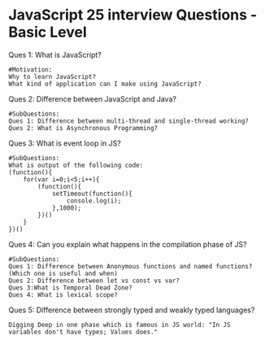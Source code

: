 # JavaScript 25 interview Questions - Basic Level

Ques 1: What is JavaScript?

    #Motivation:
    Why to learn JavaScript?
    What kind of application can I make using JavaScript?

Ques 2: Difference between JavaScript and Java?

    #SubQuestions:
    Ques 1: Difference between multi-thread and single-thread working?
    Ques 2: What is Asynchronous Programming?

Ques 3: What is event loop in JS?

    #SubQuestions:
    What is output of the following code:
    (function(){
        for(var i=0;i<5;i++){
            (function(){
                setTimeout(function(){
                    console.log(i);
                },1000);
            })()
        }
    })()

Ques 4: Can you explain what happens in the compilation phase of JS?

    #SubQuestions:
    Ques 1: Difference between Anonymous functions and named functions? (Which one is useful and when)
    Ques 2: Difference between let vs const vs var?
    Ques 3:What is Temporal Dead Zone?
    Ques 4: What is lexical scope?

Ques 5: Difference between strongly typed and weakly typed languages?

    Digging Deep in one phase which is famous in JS world: "In JS variables don't have types; Values does."
